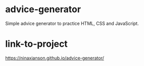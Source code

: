 # advice-generator
Simple advice generator to practice HTML, CSS and JavaScript. 

# link-to-project
https://ninaxianson.github.io/advice-generator/
